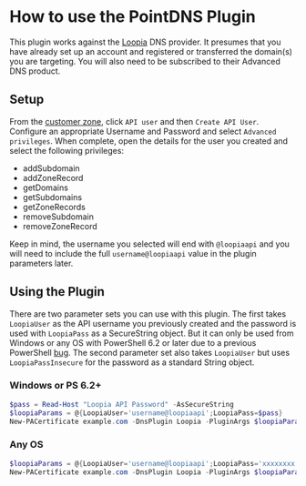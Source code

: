 # How to use the PointDNS Plugin

This plugin works against the [Loopia](https://www.loopia.com/loopiadns/) DNS provider. It presumes
that you have already set up an account and registered or transferred the domain(s) you are targeting. You will also need to be subscribed to their Advanced DNS product.

## Setup

From the [customer zone](https://customerzone.loopia.com), click `API user` and then `Create API User`. Configure an appropriate Username and Password and select `Advanced privileges`. When complete, open the details for the user you created and select the following privileges:

- addSubdomain
- addZoneRecord
- getDomains
- getSubdomains
- getZoneRecords
- removeSubdomain
- removeZoneRecord

Keep in mind, the username you selected will end with `@loopiaapi` and you will need to include the full `username@loopiaapi` value in the plugin parameters later.

## Using the Plugin

There are two parameter sets you can use with this plugin. The first takes `LoopiaUser` as the API username you previously created and the password is used with `LoopiaPass` as a SecureString object. But it can only be used from Windows or any OS with PowerShell 6.2 or later due to a previous PowerShell [bug](https://github.com/PowerShell/PowerShell/issues/1654). The second parameter set also takes `LoopiaUser` but uses `LoopiaPassInsecure` for the password as a standard String object.

### Windows or PS 6.2+

```powershell
$pass = Read-Host "Loopia API Password" -AsSecureString
$loopiaParams = @{LoopiaUser='username@loopiaapi';LoopiaPass=$pass}
New-PACertificate example.com -DnsPlugin Loopia -PluginArgs $loopiaParams
```

### Any OS

```powershell
$loopiaParams = @{LoopiaUser='username@loopiaapi';LoopiaPass='xxxxxxxx'}
New-PACertificate example.com -DnsPlugin Loopia -PluginArgs $loopiaParams
```
